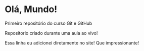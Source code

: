 # Olá, Mundo!
 Primeiro repositório do curso Git e GitHub

 Repositorio criado durante uma aula ao vivo!

Essa linha eu adicionei diretamente no site! Que impressionante!
